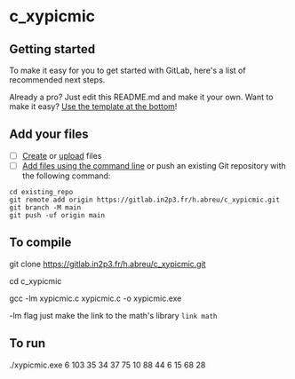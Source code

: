 # c_xypicmic



## Getting started

To make it easy for you to get started with GitLab, here's a list of recommended next steps.

Already a pro? Just edit this README.md and make it your own. Want to make it easy? [Use the template at the bottom](#editing-this-readme)!

## Add your files

- [ ] [Create](https://docs.gitlab.com/ee/user/project/repository/web_editor.html#create-a-file) or [upload](https://docs.gitlab.com/ee/user/project/repository/web_editor.html#upload-a-file) files
- [ ] [Add files using the command line](https://docs.gitlab.com/ee/gitlab-basics/add-file.html#add-a-file-using-the-command-line) or push an existing Git repository with the following command:

```
cd existing_repo
git remote add origin https://gitlab.in2p3.fr/h.abreu/c_xypicmic.git
git branch -M main
git push -uf origin main
```

## To compile
git clone https://gitlab.in2p3.fr/h.abreu/c_xypicmic.git

cd c_xypicmic

gcc -lm xypicmic.c xypicmic.c -o xypicmic.exe

-lm flag just make the link to the math's library ``link math``

## To run
./xypicmic.exe 6 103 35 34 37 75 10 88 44 6 15 68 28
